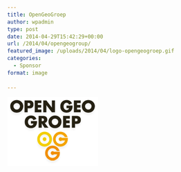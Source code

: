 ```yaml
---
title: OpenGeoGroep
author: wpadmin
type: post
date: 2014-04-29T15:42:29+00:00
url: /2014/04/opengeogroup/
featured_image: /uploads/2014/04/logo-opengeogroep.gif
categories:
  - Sponsor
format: image

---
```

[<img loading="lazy" class="alignnone size-full wp-image-19" src="/uploads/2014/04/logo-opengeogroep.gif" alt="logo-opengeogroep" width="210" height="160" />][1]

 [1]: /uploads/2014/04/logo-opengeogroep.gif